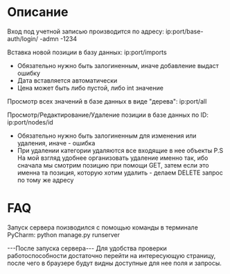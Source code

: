 # Описание #

Вход под учетной записью производится по адресу:
ip:port/base-auth/login/
-admn
-1234

Вставка новой позиции в базу данных:
ip:port/imports
- Обязательно нужно быть залогиненным, иначе добавление выдаст ошибку
- Дата вставляется автоматически
- Цена может быть либо пустой, либо int значение

Просмотр всех значений в базе данных в виде "дерева":
ip:port/all

Просмотр/Редактирование/Удаление позиции в базе данных по ID:
ip:port/nodes/id
- Обязательно нужно быть залогиненным для изменения или удаления, иначе - ошибка
- При удалении категории удаляются все входящие в нее объекты
P.S На мой взгляд удобнее организовать удаление именно так,
ибо сначала мы смотрим позицию при помощи GET, затем если
это именна та позиция, которую хотим удалить - делаем 
DELETE запрос по тому же адресу 

# FAQ #
Запуск сервера поизводился с помощью команды в терминале PyCharm:
python manage.py runserver

---После запуска сервера---
Для удобства проверки работоспособности достаточно перейти на интересующую страницу,
после чего в браузере будут видны доступные для нее поля и запросы.